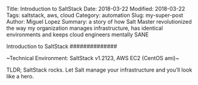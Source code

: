 Title: Introduction to SaltStack
Date: 2018-03-22
Modified: 2018-03-22
Tags: saltstack, aws, cloud
Category: automation
Slug: my-super-post
Author: Miguel Lopez
Summary: a story of how Salt Master revolutionized the way my organization manages infrastructure, has identical environments and keeps cloud engineers mentally SANE


Introduction to SaltStack
##############

~Technical Environment: SaltStack v1.2123, AWS EC2 (CentOS ami)~

TLDR; SaltStack rocks. Let Salt manage your infrastructure and you’ll look like a hero.